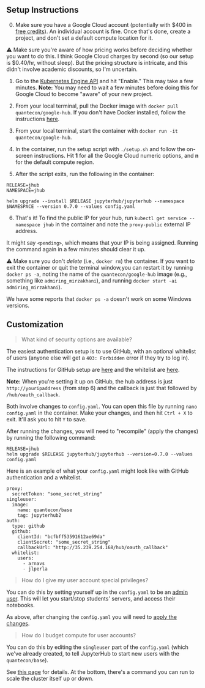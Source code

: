 ## Setup Instructions

0. Make sure you have a Google Cloud account (potentially with \$400 in [free credits](https://cloud.google.com/free/)). An individual account is fine. Once that's done, create a project, and don't set a default compute location for it.

:warning: Make sure you're aware of how pricing works before deciding whether you want to do this. I think Google Cloud charges by second (so our setup is \$0.40/hr, without sleep). But the pricing structure is intricate, and this didn't involve academic discounts, so I'm uncertain. 

1. Go to the [Kubernetes Engine API](https://console.cloud.google.com/apis/api/container.googleapis.com/overview) and hit "Enable." This may take a few minutes. **Note:** You may need to wait a few minutes before doing this for Google Cloud to become "aware" of your new project.

2. From your local terminal, pull the Docker image with `docker pull quantecon/google-hub`. If you don't have Docker installed, follow the instructions [here](https://lectures.quantecon.org/jl/tools_editors.html#Docker).

3. From your local terminal, start the container with `docker run -it quantecon/google-hub`.

4. In the container, run the setup script with `./setup.sh` and follow the on-screen instructions. Hit **1** for all the Google Cloud numeric options, and **n** for the default compute region.

5. After the script exits, run the following in the container:

```
RELEASE=jhub
NAMESPACE=jhub

helm upgrade --install $RELEASE jupyterhub/jupyterhub --namespace $NAMESPACE --version 0.7.0 --values config.yaml
```

6. That's it! To find the public IP for your hub, run `kubectl get service --namespace jhub` in the container and note the `proxy-public` external IP address.

It might say `<pending>`, which means that your IP is being assigned. Running the command again in a few minutes should clear it up.

:warning: Make sure you don't _delete_ (i.e., `docker rm`) the container. If you want to exit the container or quit the terminal window,you can restart it by running `docker ps -a`, noting the name of the `quantecon/google-hub` image (e.g., something like `admiring_mirzakhani`), and running `docker start -ai admiring_mirzakhani`).

We have some reports that `docker ps -a` doesn't work on some Windows versions.

## Customization

> What kind of security options are available?

The easiest authentication setup is to use GitHub, with an optional whitelist of users (anyone else will get a `403: Forbidden` error if they try to log in).

The instructions for GitHub setup are [here](https://zero-to-jupyterhub.readthedocs.io/en/latest/authentication.html) and the whitelist are [here](https://zero-to-jupyterhub.readthedocs.io/en/latest/authentication.html#adding-a-whitelist).

**Note:** When you're setting it up on GitHub, the hub address is just `http://youripaddress` (from step 6) and the callback is just that followed by `/hub/oauth_callback`.

Both involve changes to `config.yaml`. You can open this file by running `nano config.yaml` in the container. Make your changes, and then hit `Ctrl + X` to exit. It'll ask you to hit `Y` to save.

After running the changes, you will need to "recompile" (apply the changes) by running the following command:

```
RELEASE=jhub
helm upgrade $RELEASE jupyterhub/jupyterhub --version=0.7.0 --values config.yaml
```

Here is an example of what your `config.yaml` might look like with GitHub authentication and a whitelist. 

```
proxy:
  secretToken: "some_secret_string"
singleuser:
  image:
    name: quantecon/base
    tag: jupyterhub2
auth:
  type: github
  github:
    clientId: "bcfbff53591612ae69da"
    clientSecret: "some_secret_string"
    callbackUrl: "http://35.239.254.168/hub/oauth_callback"
  whitelist:
    users:
      - arnavs
      - jlperla
```

> How do I give my user account special privileges?

You can do this by setting yourself up in the `config.yaml` to be an [admin user](https://zero-to-jupyterhub.readthedocs.io/en/latest/user-management.html#admin-users). This will let you start/stop students' servers, and access their notebooks.

As above, after changing the `config.yaml` you will need to [apply the changes](https://zero-to-jupyterhub.readthedocs.io/en/latest/extending-jupyterhub.html).

> How do I budget compute for user accounts?

You can do this by editing the `singleuser` part of the `config.yaml` (which we've already created, to tell JupyterHub to start new users with the `quantecon/base`).

See [this page](https://zero-to-jupyterhub.readthedocs.io/en/latest/user-resources.html) for details. At the bottom, there's a command you can run to scale the cluster itself up or down.
